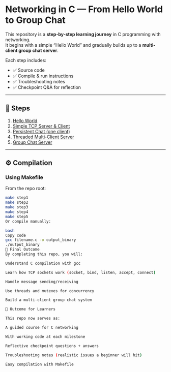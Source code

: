 # Networking in C — From Hello World to Group Chat

This repository is a **step-by-step learning journey** in C programming with networking.  
It begins with a simple “Hello World” and gradually builds up to a **multi-client group chat server**.

Each step includes:
- ✅ Source code
- ✅ Compile & run instructions
- ✅ Troubleshooting notes
- ✅ Checkpoint Q&A for reflection

---

## 📂 Steps
1. [Hello World](./step1_hello_world)  
2. [Simple TCP Server & Client](./step2_simple_server_client)  
3. [Persistent Chat (one client)](./step3_persistent_chat)  
4. [Threaded Multi-Client Server](./step4_threaded_server)  
5. [Group Chat Server](./step5_group_chat)  

---

## ⚙️ Compilation

### Using Makefile
From the repo root:
```bash
make step1
make step2
make step3
make step4
make step5
Or compile manually:

bash
Copy code
gcc filename.c -o output_binary
./output_binary
🚀 Final Outcome
By completing this repo, you will:

Understand C compilation with gcc

Learn how TCP sockets work (socket, bind, listen, accept, connect)

Handle message sending/receiving

Use threads and mutexes for concurrency

Build a multi-client group chat system

🎯 Outcome for Learners

This repo now serves as:

A guided course for C networking

With working code at each milestone

Reflective checkpoint questions + answers

Troubleshooting notes (realistic issues a beginner will hit)

Easy compilation with Makefile
